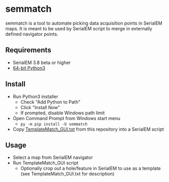 # semmatch

semmatch is a tool to automate picking data acquisition points in SerialEM maps. It is meant to be used by SerialEM script to merge in externally defined navigator points.

## Requirements
- SerialEM 3.8 beta or higher
- [64-bit Python3](https://www.python.org/ftp/python/3.7.3/python-3.7.3-amd64.exe)

## Install
- Run Python3 installer
	- Check "Add Python to Path"
	- Click "Install Now"
	- If prompted, disable Windows path limit
- Open Command Prompt from Windows start menu
	- `py -m pip install -U semmatch`
- Copy [TemplateMatch_GUI.txt](TemplateMatch_GUI.txt) from this repository into a SerialEM script

## Usage
- Select a map from SerialEM navigator
- Run TemplateMatch_GUI script
	- Optionally crop out a hole/feature in SerialEM to use as a template (see TemplateMatch_GUI.txt for description)
